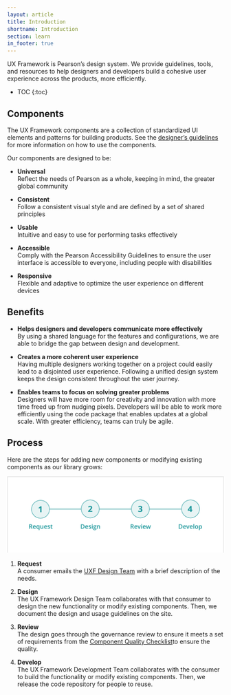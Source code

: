```yaml
---
layout: article
title: Introduction
shortname: Introduction
section: learn
in_footer: true
---
```


UX Framework is Pearson’s design system. We provide guidelines, tools, and resources to help designers and developers build a cohesive user experience across the products, more efficiently.


* TOC
{:toc}

## Components
The UX Framework components are a collection of standardized UI elements and patterns for building products. See the [designer’s guidelines]({{site.baseurl}}/overview) for more information on how to use the components.

Our components are designed to be:


- **Universal**  
  Reflect the needs of Pearson as a whole, keeping in mind, the greater global community


- **Consistent**  
   Follow a consistent visual style and are defined by a set of shared principles


- **Usable**  
   Intuitive and easy to use for performing tasks effectively

- **Accessible**  
   Comply with the Pearson Accessibility Guidelines to ensure the user interface is  accessible to everyone, including people with disabilities

- **Responsive**  
   Flexible and adaptive to optimize the user experience on different devices


## Benefits


- **Helps designers and developers communicate more effectively**  
   By using a shared language for the features and configurations, we are able to bridge the gap between design and development.


- **Creates a more coherent user experience**  
   Having multiple designers working together on a project could easily lead to a disjointed user experience. Following a unified design system keeps the design consistent throughout the user journey.

- **Enables teams to focus on solving greater problems**  
   Designers will have more room for creativity and innovation with more time freed up from nudging pixels. Developers will be able to work more efficiently using the code package that enables updates at a global scale. With greater efficiency, teams can truly be agile.


## Process


Here are the steps for adding new components or modifying existing components as our library grows:

![](/img/Process@2.png)


1. **Request**   
A consumer emails the [UXF Design Team](mailto:uxf-design@pearson.com) with a brief description of the needs.

2. **Design**  
The UX Framework Design Team collaborates with that consumer to design the new functionality or modify existing components. Then, we document the design and usage guidelines on the site.

3. **Review**  
The design goes through the governance review to ensure it meets a set of requirements from the [Component Quality Checklist]({{site.baseurl}}/membership-spec)to ensure the quality.

4. **Develop**  
The UX Framework Development Team collaborates with the consumer to build the functionality or modify existing components. Then, we release the code repository for people to reuse.
